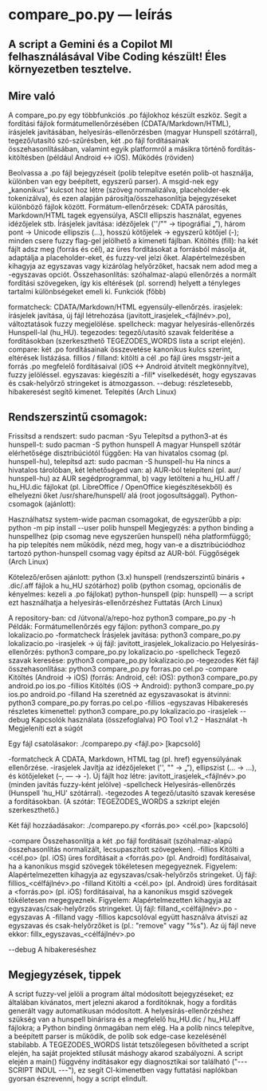 compare_po.py — leírás
=======================

A script a Gemini és a Copilot MI felhasználásával Vibe Coding készült!
Éles környezetben tesztelve.
---------

Mire való
---------

A compare_po.py egy többfunkciós .po fájlokhoz készült eszköz. Segít a fordítási fájlok formátumellenőrzésében (CDATA/Markdown/HTML), írásjelek javításában, helyesírás-ellenőrzésben (magyar Hunspell szótárral), tegező/utasító szó-szűrésben, két .po fájl fordításainak összehasonlításában, valamint egyik platformról a másikra történő fordítás-kitöltésben (például Android ↔ iOS).
Működés (röviden)

Beolvassa a .po fájl bejegyzéseit (polib telepítve esetén polib-ot használja, különben van egy beépített, egyszerű parser).
A msgid-nek egy „kanonikus” kulcsot hoz létre (szöveg normalizálva, placeholder-ek tokenizálva), és ezen alapján párosítja/összehasonlítja bejegyzéseket különböző fájlok között.
Formátum-ellenőrzések: CDATA párosítás, Markdown/HTML tagek egyensúlya, ASCII ellipszis használat, egyenes idézőjelek stb.
Írásjelek javítása: idézőjelek (''/"" → tipográfiai „”), három pont → Unicode ellipszis (…), hosszú kötőjelek → egyszerű kötőjel (-); minden csere fuzzy flag-gel jelölhető a kimeneti fájlban.
Kitöltés (fill): ha két fájlt adsz meg (forrás és cél), az üres fordításokat a forrásból másolja át, adaptálja a placeholder-eket, és fuzzy-vel jelzi őket. Alapértelmezésben kihagyja az egyszavas vagy kizárólag helyőrzőket, hacsak nem adod meg a -egyszavas opciót.
Összehasonlítás: szóhalmaz-alapú ellenőrzés a normált fordítási szövegeken, így kis eltérések (pl. sorrend) helyett a tényleges tartalmi különbségeket emeli ki.
Funkciók (főbb)

formatcheck: CDATA/Markdown/HTML egyensúly-ellenőrzés.
irasjelek: írásjelek javítása, új fájl létrehozása (javitott_irasjelek_<fájlnév>.po), változtatások fuzzy megjelölése.
spellcheck: magyar helyesírás-ellenőrzés Hunspell-lal (hu_HU).
tegezodes: tegező/utasító szavak felderítése a fordításokban (szerkeszthető TEGEZODES_WORDS lista a script elején).
compare: két .po fordításainak összevetése kanonikus kulcs szerint, eltérések listázása.
fillios / filland: kitölti a cél .po fájl üres msgstr-jeit a forrás .po megfelelő fordításaival (iOS <-> Android átvitelt megkönnyítve), fuzzy jelöléssel.
egyszavas: kiegészíti a -fill* viselkedését, hogy egyszavas és csak-helyőrző stringeket is átmozgasson.
--debug: részletesebb, hibakeresést segítő kimenet.
Telepítés (Arch Linux)

Rendszerszintű csomagok:
---------

Frissítsd a rendszert: sudo pacman -Syu
Telepítsd a python3-at és hunspell-t: sudo pacman -S python hunspell
A magyar Hunspell szótár elérhetősége disztribúciótól függően:
Ha van hivatalos csomag (pl. hunspell-hu), telepítsd azt: sudo pacman -S hunspell-hu
Ha nincs a hivatalos tárolóban, két lehetőséged van: a) AUR-ból telepíteni (pl. aur/ hunspell-hu) az AUR segédprogrammal, b) vagy letölteni a hu_HU.aff / hu_HU.dic fájlokat (pl. LibreOffice / OpenOffice kiegészítésekből) és elhelyezni őket /usr/share/hunspell/ alá (root jogosultsággal).
Python-csomagok (ajánlott):

Használhatsz system-wide pacman csomagokat, de egyszerűbb a pip: python -m pip install --user polib hunspell
Megjegyzés: a python binding a hunspellhez (pip csomag neve egyszerűen hunspell) néha platformfüggő; ha pip telepítés nem működik, nézd meg, hogy van-e a disztribúciódhoz tartozó python-hunspell csomag vagy építsd az AUR-ból.
Függőségek (Arch Linux)

Kötelező/erősen ajánlott:
python (3.x)
hunspell (rendszerszintű bináris + .dic/.aff fájlok a hu_HU szótárhoz)
polib (python csomag, opcionális de kényelmes: kezeli a .po fájlokat)
python-hunspell (pip: hunspell) — a script ezt használhatja a helyesírás-ellenőrzéshez
Futtatás (Arch Linux)

A repository-ban: cd /útvonal/a/repo-hoz python3 compare_po.py -h
Példák:
Formátumellenőrzés egy fájlon: python3 compare_po.py lokalizacio.po -formatcheck
Írásjelek javítása: python3 compare_po.py lokalizacio.po -irasjelek -> új fájl: javitott_irasjelek_lokalizacio.po
Helyesírás-ellenőrzés: python3 compare_po.py lokalizacio.po -spellcheck
Tegező szavak keresése: python3 compare_po.py lokalizacio.po -tegezodes
Két fájl összehasonlítása: python3 compare_po.py forras.po cel.po -compare
Kitöltés (Android -> iOS) (forrás: Android, cél: iOS): python3 compare_po.py android.po ios.po -fillios
Kitöltés (iOS -> Android): python3 compare_po.py ios.po android.po -filland
Ha szeretnéd az egyszavasokat is átvinni: python3 compare_po.py forras.po cel.po -fillios -egyszavas
Hibakeresés részletes kimenettel: python3 compare_po.py lokalizacio.po -irasjelek --debug
Kapcsolók használata (összefoglalva) PO Tool v1.2 - Használat -h Megjeleníti ezt a súgót

Egy fájl csatolásakor: ./comparepo.py <fájl.po> [kapcsoló]

-formatcheck A CDATA, Markdown, HTML tag (pl. href) egyensúlyának ellenőrzése. -irasjelek Javítja az idézőjeleket ('', "" -> „”), ellipszist (... -> …), és kötőjeleket (–, — -> -). Új fájlt hoz létre: javitott_irasjelek_<fájlnév>.po (minden javítás fuzzy-ként jelölve) -spellcheck Helyesírás-ellenőrzés (Hunspell 'hu_HU' szótárral). -tegezodes A tegező/utasító szavak keresése a fordításokban. (A szótár: TEGEZODES_WORDS a szkript elején szerkeszthető.)

Két fájl hozzáadásakor: ./comparepo.py <forrás.po> <cél.po> [kapcsoló]

-compare Összehasonlítja a két .po fájl fordításait (szóhalmaz-alapú összehasonlítás normalizált, lecsupaszított szövegeken). -fillios Kitölti a <cél.po> (pl. iOS) üres fordításait a <forrás.po> (pl. Android) fordításaival, ha a kanonikus msgid szövegek tökéletesen megegyeznek. Figyelem: Alapértelmezetten kihagyja az egyszavas/csak-helyőrzős stringeket. Új fájl: fillios_<célfájlnév>.po -filland Kitölti a <cél.po> (pl. Android) üres fordításait a <forrás.po> (pl. iOS) fordításaival, ha a kanonikus msgid szövegek tökéletesen megegyeznek. Figyelem: Alapértelmezetten kihagyja az egyszavas/csak-helyőrzős stringeket. Új fájl: filland_<célfájlnév>.po -egyszavas A -filland vagy -fillios kapcsolóval együtt használva átviszi az egyszavas és csak-helyőrzőket is (pl.: "remove" vagy "%s"). Az új fájl neve ekkor: fillx_egyszavas_<célfájlnév>.po

--debug A hibakereséshez

Megjegyzések, tippek
---------

A script fuzzy-vel jelöli a program által módosított bejegyzéseket; ez általában kívánatos, mert jelezni akarod a fordítóknak, hogy a fordítás generált vagy automatikusan módosított.
A helyesírás-ellenőrzéshez szükség van a hunspell binárisra és a megfelelő hu_HU.dic / hu_HU.aff fájlokra; a Python binding önmagában nem elég.
Ha a polib nincs telepítve, a beépített parser is működik, de polib sok edge-case kezelésénél stabilabb.
A TEGEZODES_WORDS listát tetszőlegesen bővítheted a script elején, ha saját projekted stílusát máshogy akarod szabályozni.
A script elején a main() függvény indításakor egy diagnosztikai sor található ("--- SCRIPT INDUL ---"), ez segít CI-kimenetben vagy futtatási naplókban gyorsan észrevenni, hogy a script elindult.
